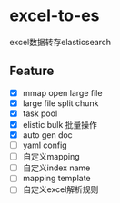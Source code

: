 # excel-to-es
excel数据转存elasticsearch



## Feature

- [x] mmap open large file
- [x] large file split chunk
- [x] task pool
- [x] elistic bulk 批量操作
- [x] auto gen doc
- [ ] yaml config
- [ ] 自定义mapping
- [ ] 自定义index name
- [ ] mapping template
- [ ] 自定义excel解析规则
